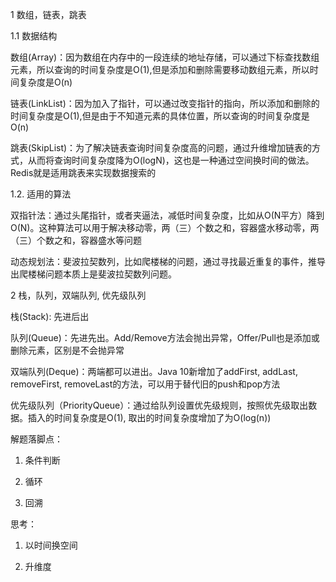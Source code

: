 1  数组，链表，跳表

1.1 数据结构

数组(Array)：因为数组在内存中的一段连续的地址存储，可以通过下标查找数组元素，所以查询的时间复杂度是O(1),但是添加和删除需要移动数组元素，所以时间复杂度是O(n) 

链表(LinkList)：因为加入了指针，可以通过改变指针的指向，所以添加和删除的时间复杂度是O(1),但是由于不知道元素的具体位置，所以查询的时间复杂度是O(n) 

跳表(SkipList)：为了解决链表查询时间复杂度高的问题，通过升维增加链表的方式，从而将查询时间复杂度降为O(logN)，这也是一种通过空间换时间的做法。Redis就是适用跳表来实现数据搜索的

1.2. 适用的算法 

双指针法：通过头尾指针，或者夹逼法，减低时间复杂度，比如从O(N平方）降到O(N)。这种算法可以用于解决移动零，两（三）个数之和，容器盛水移动零，两（三）个数之和，容器盛水等问题

动态规划法：斐波拉契数列，比如爬楼梯的问题，通过寻找最近重复的事件，推导出爬楼梯问题本质上是斐波拉契数列问题。

2 栈，队列，双端队列, 优先级队列

栈(Stack): 先进后出

队列(Queue)：先进先出。Add/Remove方法会抛出异常，Offer/Pull也是添加或删除元素，区别是不会抛异常

双端队列(Deque)：两端都可以进出。Java 10新增加了addFirst, addLast, removeFirst, removeLast的方法，可以用于替代旧的push和pop方法

优先级队列（PriorityQueue）：通过给队列设置优先级规则，按照优先级取出数据。插入的时间复杂度是O(1), 取出的时间复杂度增加了为O(log(n))


解题落脚点：

1. 条件判断

2. 循环

3. 回溯

思考：

1. 以时间换空间

2. 升维度


